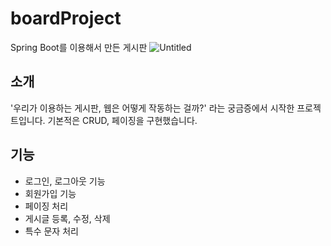# boardProject
Spring Boot를 이용해서 만든 게시판
![Untitled](https://user-images.githubusercontent.com/55385825/107005372-f8ce6100-67d2-11eb-8a0a-8006897a1ddf.png)

## 소개
'우리가 이용하는 게시판, 웹은 어떻게 작동하는 걸까?' 라는 궁금증에서 시작한 프로젝트입니다.
기본적은 CRUD, 페이징을 구현했습니다.

## 기능
- 로그인, 로그아웃 기능
- 회원가입 기능
- 페이징 처리
- 게시글 등록, 수정, 삭제
- 특수 문자 처리
